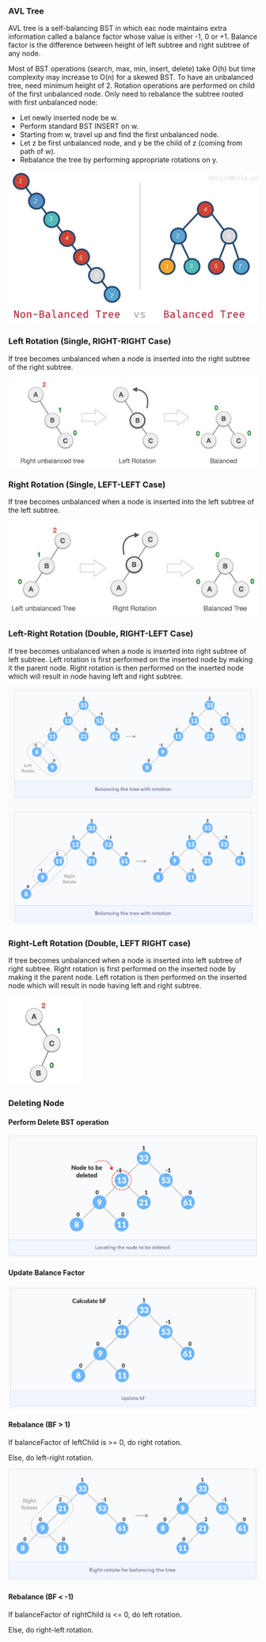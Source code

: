 ### AVL Tree

AVL tree is a self-balancing BST in which eac node maintains extra information called a balance factor whose value is either -1, 0 or +1. Balance factor is the difference between height of left subtree and right subtree of any node.

Most of BST operations (search, max, min, insert, delete) take O(h) but time complexity may increase to O(n) for a skewed BST. To have an unbalanced tree, need minimum height of 2. Rotation operations are performed on child of the first unbalanced node. Only need to rebalance the subtree rooted with first unbalanced node:
- Let newly inserted node be w.
- Perform standard BST INSERT on w.
- Starting from w, travel up and find the first unbalanced node.
- Let z be first unbalanced node, and y be the child of z (coming from path of w).
- Rebalance the tree by performing appropriate rotations on y. 

![nodes](../../images/balanced-trees.PNG)

### Left Rotation (Single, RIGHT-RIGHT Case)

If tree becomes unbalanced when a node is inserted into the right subtree of the right subtree.

![nodes](../../images/AVL-left-rotation.PNG)

### Right Rotation (Single, LEFT-LEFT Case)

If tree becomes unbalanced when a node is inserted into the left subtree of the left subtree.

![nodes](../../images/AVL-right-rotation.PNG)

### Left-Right Rotation (Double, RIGHT-LEFT Case)

If tree becomes unbalanced when a node is inserted into right subtree of left subtree. Left rotation is first performed on the inserted node by making it the parent node. Right rotation is then performed on the inserted node which will result in node having left and right subtree.

![nodes](../../images/AVL-left-right-rotation.PNG)

### Right-Left Rotation (Double, LEFT RIGHT case)

If tree becomes unbalanced when a node is inserted into left subtree of right subtree. Right rotation is first performed on the inserted node by making it the parent node. Left rotation is then performed on the inserted node which will result in node having left and right subtree.

![nodes](../../images/AVL-right-left-rotation.PNG)

### Deleting Node

#### Perform Delete BST operation

![nodes](../../images/AVL-delete-BST.PNG)

#### Update Balance Factor

![nodes](../../images/AVL-delete-update-bf.PNG)

#### Rebalance (BF > 1)

If balanceFactor of leftChild is >= 0, do right rotation.

Else, do left-right rotation.

![nodes](../../images/AVL-delete-rebalance.PNG)

#### Rebalance (BF < -1)

If balanceFactor of rightChild is <= 0, do left rotation.

Else, do right-left rotation.
